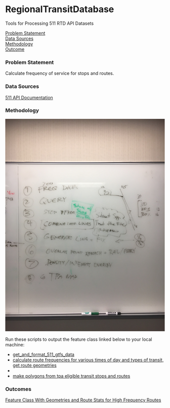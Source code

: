 # RegionalTransitDatabase  

Tools for Processing 511 RTD API Datasets  

[Problem Statement](#problem-statement)   
[Data Sources](#data-sources)   
[Methodology](#methodology)   
[Outcome](#outcome)   

### Problem Statement  

Calculate frequency of service for stops and routes.  

### Data Sources   

[511 API Documentation](https://metrotrans-my.sharepoint.com/personal/ksmith_mtc_ca_gov/_layouts/15/guestaccess.aspx?guestaccesstoken=LaSLmz8PqjHcCy3J9t5JWiVYbBx2wq7AOn7XAeSI65c%3d&docid=2_1b3fffc8d501f42949c5c14bb423aa445)

### Methodology   

![rtd_process_outline.JPG](images/rtd_process_outline.JPG?raw=true)  

Run these scripts to output the feature class linked below to your local machine:     

-  [get_and_format_511_gtfs_data](https://github.com/MetropolitanTransportationCommission/RegionalTransitDatabase/blob/master/python/get_and_format_511_for_sql.py)     
-  [calculate route frequencies for various times of day and types of transit, get route geometries](https://github.com/MetropolitanTransportationCommission/RegionalTransitDatabase/blob/1ac4cfa454c2b57bb62e6f55115477f8dc5749ec/R/examples/example_get_hf_geoms.R)
-  [](https://github.com/MetropolitanTransportationCommission/RegionalTransitDatabase/blob/a7cf88601fc73c0eca69aa6b24f2be1a9be3f04a/R/examples/add_transit_stops_new_routes_then_buffer.R)
-  [make polygons from tpa eligible transit stops and routes](https://github.com/MetropolitanTransportationCommission/RegionalTransitDatabase/blob/a7cf88601fc73c0eca69aa6b24f2be1a9be3f04a/python/make_tpa_polygons.py)

### Outcomes   

[Feature Class With Geometries and Route Stats for High Frequency Routes](http://services3.arcgis.com/i2dkYWmb4wHvYPda/arcgis/rest/services/WeekdayPeakPeriodRoutesSourceGeoms/FeatureServer)   
